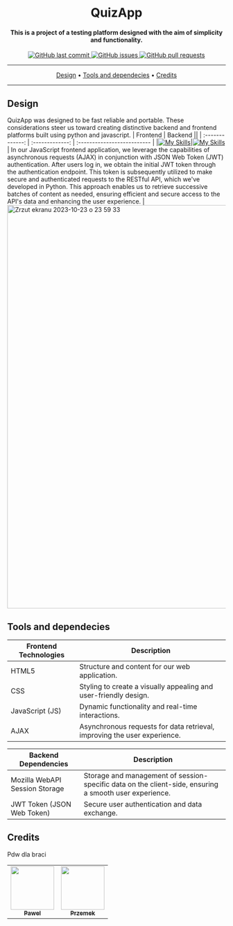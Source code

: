 <h1 align="center">QuizApp</h1>
<h4 align="center">This is a project of a testing platform designed with the aim of simplicity and functionality.</h4>

<p align="center">
    <a href="https://github.com/PiotrekWojtowicz/QuizApp/commits/master">
    <img src="https://img.shields.io/github/last-commit/ArmynC/ArminC-AutoExec.svg?style=flat-square&logo=github&logoColor=white"
         alt="GitHub last commit">
    <a href="https://github.com/PiotrekWojtowicz/QuizApp/issues">
    <img src="https://img.shields.io/github/issues-raw/ArmynC/ArminC-AutoExec.svg?style=flat-square&logo=github&logoColor=white"
         alt="GitHub issues">
    <a href="https://github.com/PiotrekWojtowicz/QuizApp/pulls">
    <img src="https://img.shields.io/github/issues-pr-raw/ArmynC/ArminC-AutoExec.svg?style=flat-square&logo=github&logoColor=white"
         alt="GitHub pull requests">
</p>

---

<p align="center">
  <a  href="#Design">Design</a> •
  <a href="#Tools and dependecies">Tools and dependecies</a> •
  <a href="#Credits">Credits</a>
</p>

---

## Design

QuizApp was designed to be fast reliable and portable. These considerations steer us toward creating distinctive backend and frontend platforms built using python and javascript.
| Frontend  | Backend ||
| :-------------: | :-------------: | :-------------------------- |
|[![My Skills](https://skillicons.dev/icons?i=js)](https://skillicons.dev)|[![My Skills](https://skillicons.dev/icons?i=python)](https://skillicons.dev)| In our JavaScript frontend application, we leverage the capabilities of asynchronous requests (AJAX) in conjunction with JSON Web Token (JWT) authentication. After users log in, we obtain the initial JWT token through the authentication endpoint. This token is subsequently utilized to make secure and authenticated requests to the RESTful API, which we've developed in Python. This approach enables us to retrieve successive batches of content as needed, ensuring efficient and secure access to the API's data and enhancing the user experience.  |
<img width="929" alt="Zrzut ekranu 2023-10-23 o 23 59 33" src="https://github.com/PiotrekWojtowicz/QuizApp/assets/49318908/78ac0208-64b2-4066-b016-7ce73bbf35f4">

## Tools and dependecies

| **Frontend Technologies**  | **Description**                                           |
| -------------------------   | --------------------------                                |
| HTML5                      | Structure and content for our web application.           |
| CSS                        | Styling to create a visually appealing and user-friendly design. |
| JavaScript (JS)            | Dynamic functionality and real-time interactions.       |
| AJAX     | Asynchronous requests for data retrieval, improving the user experience. |

| **Backend Dependencies**  | **Description**                                           |
| -------------------------   | --------------------------                                |
| Mozilla WebAPI Session Storage | Storage and management of session-specific data on the client-side, ensuring a smooth user experience. |
| JWT Token (JSON Web Token) | Secure user authentication and data exchange.            |


## Credits
Pdw dla braci
<table>
  <tr>
    <td align="center"><a href="https://github.com/Elyrwag"><img src="https://avatars.githubusercontent.com/u/147379179?v=4" width="100px;" alt=""/><br /><sub><b>Pawel</b></sub></a></td>
    <td align="center"><a href="https://github.com/Onarix"><img src="https://avatars.githubusercontent.com/u/84595060?v=4" width="100px;" alt=""/><br /><sub><b>Przemek</b></sub></a></td>
  </tr>
</table>

